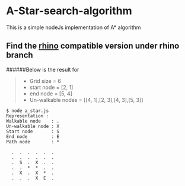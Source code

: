 A-Star-search-algorithm
=======================

This is a simple nodeJs implementation of A* algorithm

Find the [rhino](https://developer.mozilla.org/en-US/docs/Mozilla/Projects/Rhino/JavaScript_Compiler) compatible version under rhino branch
-------------------------
######Below is the result for 
> - Grid size         = 6
> - start node        = [2, 1]
> - end node          = [5, 4]
> - Un-walkable nodes = [[4, 1],[2, 3],[4, 3],[5, 3]]

    $ node a_star.js
    Representation :
	Walkable node    : .
	Un-walkable node : X
	Start node       : S
	End node         : E
	Path node        : *

	  .  .  .  .  .  .
	  .  .  .  .  .  .
	  .  S  .  X  .  .
	  .  .  *  *  .  .
	  .  X  .  X  *  .
	  .  .  .  X  E  .